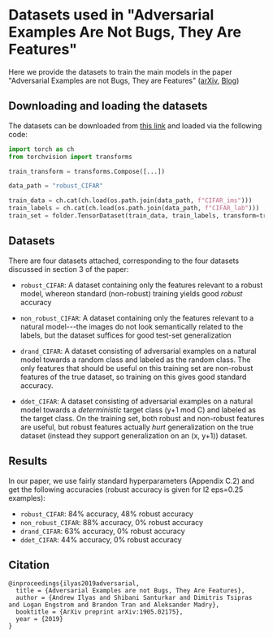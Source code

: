 # Datasets used in "Adversarial Examples Are Not Bugs, They Are Features"

Here we provide the datasets to train the main models in the paper "Adversarial Examples are not Bugs, They are Features" ([arXiv](https://arxiv.org/abs/1905.02175), [Blog](http://gradsci.org/adv))

## Downloading and loading the datasets

The datasets can be downloaded from [this link](http://andrewilyas.com/datasets.tar) and loaded via the following code:
```python
import torch as ch
from torchvision import transforms

train_transform = transforms.Compose([...])

data_path = "robust_CIFAR"

train_data = ch.cat(ch.load(os.path.join(data_path, f"CIFAR_ims")))
train_labels = ch.cat(ch.load(os.path.join(data_path, f"CIFAR_lab")))
train_set = folder.TensorDataset(train_data, train_labels, transform=train_transform) 
```
## Datasets
There are four datasets attached, corresponding to the four datasets discussed in section 3 of the paper:

- `robust_CIFAR`: A dataset containing only the features relevant to a robust model, whereon standard (non-robust) training yields good *robust* accuracy

- `non_robust_CIFAR`: A dataset containing only the features relevant to a natural model---the images do not look semantically related to the labels, but the dataset suffices for good test-set generalization

- `drand_CIFAR`: A dataset consisting of adversarial examples on a natural model towards a random class and labeled as the random class. The only features that should be useful on this training set are non-robust features of the true dataset, so training on this gives good standard accuracy.

- `ddet_CIFAR`: A dataset consisting of adversarial examples on a natural model towards a *deterministic* target class (y+1 mod C) and labeled as the target class. On the training set, both robust and non-robust features are useful, but robust features actually *hurt* generalization on the true dataset (instead they support generalization on an (x, y+1)) dataset. 

## Results

In our paper, we use fairly standard hyperparameters (Appendix C.2) and get the following accuracies (robust accuracy is given for l2 eps=0.25 examples):

- `robust_CIFAR`: 84% accuracy, 48% robust accuracy 
- `non_robust_CIFAR`: 88% accuracy, 0% robust accuracy
- `drand_CIFAR`: 63% accuracy, 0% robust accuracy
- `ddet_CIFAR`: 44% accuracy, 0% robust accuracy

## Citation 
```
@inproceedings{ilyas2019adversarial,
  title = {Adversarial Examples are not Bugs, They Are Features},
  author = {Andrew Ilyas and Shibani Santurkar and Dimitris Tsipras and Logan Engstrom and Brandon Tran and Aleksander Madry},
  booktitle = {ArXiv preprint arXiv:1905.02175},
  year = {2019}
}
```
